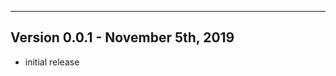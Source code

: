 -----------------------------------------------------------------------------------------
Version 0.0.1 - November 5th, 2019
-----------------------------------------------------------------------------------------
- initial release